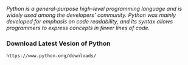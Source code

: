 

*Python is a general-purpose high-level programming language and is widely used among the developers’ community. 
Python was mainly developed for emphasis on code readability, and its syntax allows programmers to express concepts in fewer lines of code.*

### Download Latest Vesion of Python
```
https://www.python.org/downloads/
```
